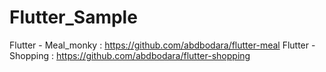# Flutter_Sample

Flutter - Meal_monky : https://github.com/abdbodara/flutter-meal
Flutter - Shopping : https://github.com/abdbodara/flutter-shopping
